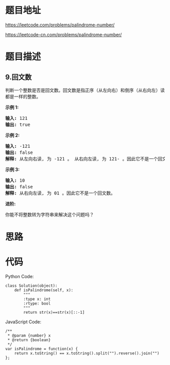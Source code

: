 # 题目地址
https://leetcode.com/problems/palindrome-number/

https://leetcode-cn.com/problems/palindrome-number/
# 题目描述
## 9.回文数
<p>判断一个整数是否是回文数。回文数是指正序（从左向右）和倒序（从右向左）读都是一样的整数。</p>

<p><strong>示例 1:</strong></p>

<pre><strong>输入:</strong> 121
<strong>输出:</strong> true
</pre>

<p><strong>示例&nbsp;2:</strong></p>

<pre><strong>输入:</strong> -121
<strong>输出:</strong> false
<strong>解释:</strong> 从左向右读, 为 -121 。 从右向左读, 为 121- 。因此它不是一个回文数。
</pre>

<p><strong>示例 3:</strong></p>

<pre><strong>输入:</strong> 10
<strong>输出:</strong> false
<strong>解释:</strong> 从右向左读, 为 01 。因此它不是一个回文数。
</pre>

<p><strong>进阶:</strong></p>

<p>你能不将整数转为字符串来解决这个问题吗？</p>

# 思路

# 代码
Python Code:

```
class Solution(object):
    def isPalindrome(self, x):
        """
        :type x: int
        :rtype: bool
        """
        return str(x)==str(x)[::-1]
```
JavaScript Code:

```
/**
 * @param {number} x
 * @return {boolean}
 */
var isPalindrome = function(x) {
    return x.toString() == x.toString().split("").reverse().join("")
};
```
